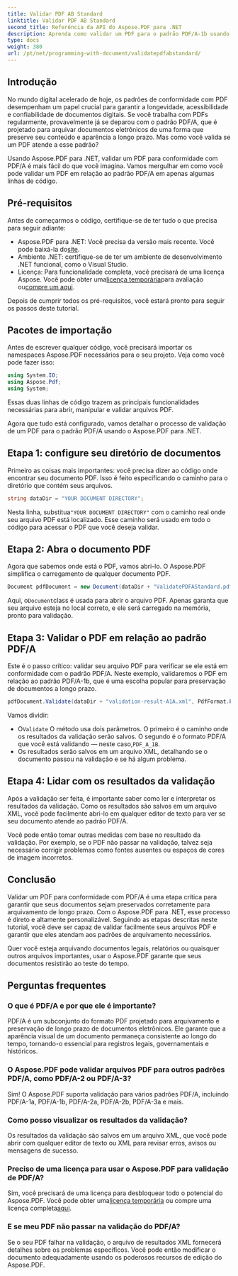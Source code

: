 ```yaml
---
title: Validar PDF AB Standard
linktitle: Validar PDF AB Standard
second_title: Referência da API do Aspose.PDF para .NET
description: Aprenda como validar um PDF para o padrão PDF/A-1b usando Aspose.PDF para .NET neste tutorial passo a passo. Garanta a conformidade para arquivamento de longo prazo.
type: docs
weight: 380
url: /pt/net/programming-with-document/validatepdfabstandard/
---
```

## Introdução

No mundo digital acelerado de hoje, os padrões de conformidade com PDF desempenham um papel crucial para garantir a longevidade, acessibilidade e confiabilidade de documentos digitais. Se você trabalha com PDFs regularmente, provavelmente já se deparou com o padrão PDF/A, que é projetado para arquivar documentos eletrônicos de uma forma que preserve seu conteúdo e aparência a longo prazo. Mas como você valida se um PDF atende a esse padrão?

Usando Aspose.PDF para .NET, validar um PDF para conformidade com PDF/A é mais fácil do que você imagina. Vamos mergulhar em como você pode validar um PDF em relação ao padrão PDF/A em apenas algumas linhas de código. 


## Pré-requisitos

Antes de começarmos o código, certifique-se de ter tudo o que precisa para seguir adiante:

-  Aspose.PDF para .NET: Você precisa da versão mais recente. Você pode baixá-la do[site](https://releases.aspose.com/pdf/net/).
- Ambiente .NET: certifique-se de ter um ambiente de desenvolvimento .NET funcional, como o Visual Studio.
-  Licença: Para funcionalidade completa, você precisará de uma licença Aspose. Você pode obter uma[licença temporária](https://purchase.aspose.com/temporary-license/)para avaliação ou[compre um aqui](https://purchase.aspose.com/buy).

Depois de cumprir todos os pré-requisitos, você estará pronto para seguir os passos deste tutorial.

## Pacotes de importação

Antes de escrever qualquer código, você precisará importar os namespaces Aspose.PDF necessários para o seu projeto. Veja como você pode fazer isso:

```csharp
using System.IO;
using Aspose.Pdf;
using System;
```

Essas duas linhas de código trazem as principais funcionalidades necessárias para abrir, manipular e validar arquivos PDF.

Agora que tudo está configurado, vamos detalhar o processo de validação de um PDF para o padrão PDF/A usando o Aspose.PDF para .NET.

## Etapa 1: configure seu diretório de documentos

Primeiro as coisas mais importantes: você precisa dizer ao código onde encontrar seu documento PDF. Isso é feito especificando o caminho para o diretório que contém seus arquivos.

```csharp
string dataDir = "YOUR DOCUMENT DIRECTORY";
```

 Nesta linha, substitua`"YOUR DOCUMENT DIRECTORY"` com o caminho real onde seu arquivo PDF está localizado. Esse caminho será usado em todo o código para acessar o PDF que você deseja validar.

## Etapa 2: Abra o documento PDF

Agora que sabemos onde está o PDF, vamos abri-lo. O Aspose.PDF simplifica o carregamento de qualquer documento PDF.

```csharp
Document pdfDocument = new Document(dataDir + "ValidatePDFAStandard.pdf");
```

 Aqui, o`Document`class é usada para abrir o arquivo PDF. Apenas garanta que seu arquivo esteja no local correto, e ele será carregado na memória, pronto para validação.

## Etapa 3: Validar o PDF em relação ao padrão PDF/A

Este é o passo crítico: validar seu arquivo PDF para verificar se ele está em conformidade com o padrão PDF/A. Neste exemplo, validaremos o PDF em relação ao padrão PDF/A-1b, que é uma escolha popular para preservação de documentos a longo prazo.

```csharp
pdfDocument.Validate(dataDir + "validation-result-A1A.xml", PdfFormat.PDF_A_1B);
```

Vamos dividir:
-  O`Validate` O método usa dois parâmetros. O primeiro é o caminho onde os resultados da validação serão salvos. O segundo é o formato PDF/A que você está validando — neste caso,`PDF_A_1B`.
- Os resultados serão salvos em um arquivo XML, detalhando se o documento passou na validação e se há algum problema.

## Etapa 4: Lidar com os resultados da validação

Após a validação ser feita, é importante saber como ler e interpretar os resultados da validação. Como os resultados são salvos em um arquivo XML, você pode facilmente abri-lo em qualquer editor de texto para ver se seu documento atende ao padrão PDF/A.

Você pode então tomar outras medidas com base no resultado da validação. Por exemplo, se o PDF não passar na validação, talvez seja necessário corrigir problemas como fontes ausentes ou espaços de cores de imagem incorretos.

## Conclusão

Validar um PDF para conformidade com PDF/A é uma etapa crítica para garantir que seus documentos sejam preservados corretamente para arquivamento de longo prazo. Com o Aspose.PDF para .NET, esse processo é direto e altamente personalizável. Seguindo as etapas descritas neste tutorial, você deve ser capaz de validar facilmente seus arquivos PDF e garantir que eles atendam aos padrões de arquivamento necessários.

Quer você esteja arquivando documentos legais, relatórios ou quaisquer outros arquivos importantes, usar o Aspose.PDF garante que seus documentos resistirão ao teste do tempo.

## Perguntas frequentes

### O que é PDF/A e por que ele é importante?
PDF/A é um subconjunto do formato PDF projetado para arquivamento e preservação de longo prazo de documentos eletrônicos. Ele garante que a aparência visual de um documento permaneça consistente ao longo do tempo, tornando-o essencial para registros legais, governamentais e históricos.

### O Aspose.PDF pode validar arquivos PDF para outros padrões PDF/A, como PDF/A-2 ou PDF/A-3?
Sim! O Aspose.PDF suporta validação para vários padrões PDF/A, incluindo PDF/A-1a, PDF/A-1b, PDF/A-2a, PDF/A-2b, PDF/A-3a e mais.

### Como posso visualizar os resultados da validação?
Os resultados da validação são salvos em um arquivo XML, que você pode abrir com qualquer editor de texto ou XML para revisar erros, avisos ou mensagens de sucesso.

### Preciso de uma licença para usar o Aspose.PDF para validação de PDF/A?
 Sim, você precisará de uma licença para desbloquear todo o potencial do Aspose.PDF. Você pode obter uma[licença temporária](https://purchase.aspose.com/temporary-license/) ou compre uma licença completa[aqui](https://purchase.aspose.com/buy).

### E se meu PDF não passar na validação do PDF/A?
Se o seu PDF falhar na validação, o arquivo de resultados XML fornecerá detalhes sobre os problemas específicos. Você pode então modificar o documento adequadamente usando os poderosos recursos de edição do Aspose.PDF.